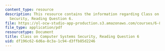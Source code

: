 ```yaml
---
content_type: resource
description: This resource contains the information regarding Class on Computer Systems
  Security, Reading Question 6.
file: https://ol-ocw-studio-app-production.s3.amazonaws.com/courses/6-858-computer-systems-security-fall-2014/df196c626d6a8c3a1c94d3ffb85d2246_MIT6_858F14_Reading6.pdf
file_type: application/pdf
resourcetype: Document
title: Class on Computer Systems Security, Reading Question 6
uid: df196c62-6d6a-8c3a-1c94-d3ffb85d2246
---
```

